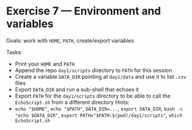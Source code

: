 # Exercise 7 — Environment and variables

Goals: work with `HOME`, `PATH`, create/export variables

Tasks:
- Print your `HOME` and `PATH`
- Append the repo `day1/scripts` directory to `PATH` for this session
- Create a variable `DATA_DIR` pointing at `day1/data` and use it to list `.csv` files
- Export `DATA_DIR` and run a sub-shell that echoes it
- Export `PATH` for the `day1/scripts` directory to be able to call the `EchoScript.sh` from a different directory
Hints:
- `echo "$HOME"`, `echo "$PATH"`, `DATA_DIR=...`, `export DATA_DIR`, `bash -c "echo $DATA_DIR"`, `export PATH="$PATH:$(pwd)/day1/scripts"`, `which EchoScript.sh` 
